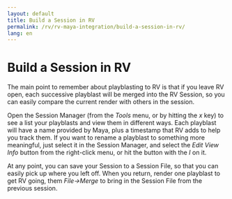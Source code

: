 ```yaml
---
layout: default
title: Build a Session in RV
permalink: /rv/rv-maya-integration/build-a-session-in-rv/
lang: en
---
```


# Build a Session in RV

The main point to remember about playblasting to RV is that if you leave RV open, each successive playblast will be merged into the RV Session, so you can easily compare the current render with others in the session.

Open the Session Manager (from the *Tools* menu, or by hitting the *x* key) to see a list your playblasts and view them in different ways. Each playblast will have a name provided by Maya, plus a timestamp that RV adds to help you track them. If you want to rename a playblast to something more meaningful, just select it in the Session Manager, and select the *Edit View Info* button from the right-click menu, or hit the button with the *I* on it.

At any point, you can save your Session to a Session File, so that you can easily pick up where you left off. When you return, render one playblast to get RV going, them *File→Merge* to bring in the Session File from the previous session.
